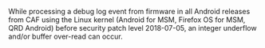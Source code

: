 While processing a debug log event from firmware in all Android releases from CAF using the Linux kernel (Android for MSM, Firefox OS for MSM, QRD Android) before security patch level 2018-07-05, an integer underflow and/or buffer over-read can occur.